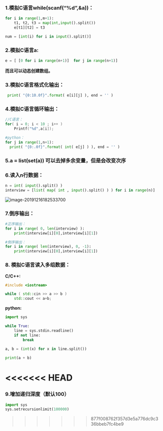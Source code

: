### 1.模拟C语言while(scanf(“%d”,&a))：

```python
for i in range(1,m+1): 
    t1, t2, t3 = map(int,input().split())
	e[t1][t2] = t3 

num = [int(i) for i in input().split()]
```



### 2.模拟C语言a:

```python
e = [ [0 for i in range(n+1)]  for j in range(n+1)]
```

**而且可以动态创建数组。**

 

### 3.模拟C语言格式化输出：

```python
 print( "{0:10.0f}".format( e[i][j] ), end = '' )
```



### 4.模拟C语言循环输出：

```c
//C语言：
for( i = 0; i < 10 ; i++ )
	Printf("%d",a[i]);
```
```python
#python：
for j in range(1,n+1):
  print( "{0:.0f}".format( int( e[j] ) ), end = '' )
```



### 5.a = list(set(a)) 可以去掉多余变量，但是会改变次序

 

### 6.读入n行数据：

```python
n = int( input().split() )
interview = [list( map( int , input().split() ) ) for i in range(n)]
```

![image-20191216182533700](/Data/image-20191216182533700.png)

 

### 7.倒序输出：

``` python
#正序输出：
for i in range( 0, len(interview) ):
	print(interview[i][0],interview[i][1])

#倒序输出：
for i in range( len(interview), 0, -1):
	print(interview[i][0],interview[i][1])
```

 

### 8. 模拟C语言读入多组数据：

**C/C++:**

~~~c++
#include <iostream>

while ( std::cin >> a >> b )
    std::cout << a+b;
~~~

**python:**

```python
import sys

while True:
    line = sys.stdin.readline()
  	if not line:
        break
        
a, b = (int(x) for x in line.split())

print(a + b)
```
<<<<<<< HEAD
=======

### 9.增加递归深度（默认100）

``` python
import sys   
sys.setrecursionlimit(100000)
```
>>>>>>> 877f008762f357d3e5a776dc9c336bbeb7fc4be9
